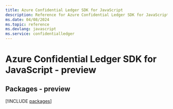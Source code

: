 ```yaml
---
title: Azure Confidential Ledger SDK for JavaScript
description: Reference for Azure Confidential Ledger SDK for JavaScript
ms.date: 04/08/2024
ms.topic: reference
ms.devlang: javascript
ms.service: confidentialledger
---
```

# Azure Confidential Ledger SDK for JavaScript - preview
## Packages - preview
[!INCLUDE [packages](confidential-ledger-index.md)]